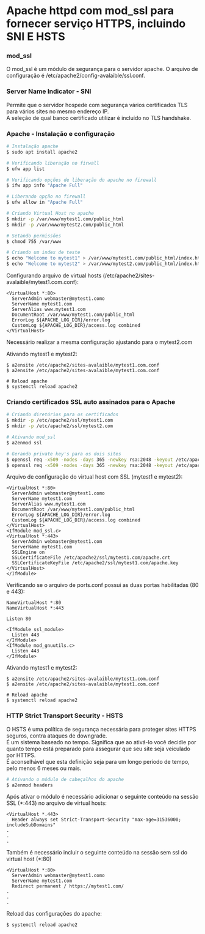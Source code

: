 # Apache httpd com mod_ssl para fornecer serviço HTTPS, incluindo SNI E HSTS

### mod_ssl

O mod_ssl é um módulo de segurança para o servidor apache. O arquivo de configuração é /etc/apache2/config-avalaible/ssl.conf.

### Server Name Indicator - SNI
<p>
Permite que o servidor hospede com segurança vários certificados TLS para vários sites no mesmo endereço IP.<br />
A seleção de qual banco certificado utilizar é incluído no TLS handshake.
</p>

### Apache - Instalação e configuração

```bash
# Instalação apache
$ sudo apt install apache2

# Verificando liberação no firwall
$ ufw app list

# Verificando opções de liberação do apache no firewall
$ ifw app info "Apache Full"

# Liberando opção no firewall
$ ufw allow in "Apache Full"

# Criando Virtual Host no apache
$ mkdir -p /var/www/mytest1.com/public_html
$ mkdir -p /var/www/mytest2.com/public_html

# Setando permissões
$ chmod 755 /var/www

# Criando um index de teste
$ echo "Welcome to mytest1" > /var/www/mytest1.com/public_html/index.html
$ echo "Welcome to mytest2" > /var/www/mytest2.com/public_html/index.html
```

Configurando arquivo de virtual hosts (/etc/apache2/sites-avalaible/mytest1.com.conf):
```
<VirtualHost *:80>
  ServerAdmin webmaster@mytest1.como
  ServerName mytest1.com
  ServerAlias www.mytest1.com
  DocumentRoot /var/www/mytest1.com/public_html
  ErrorLog ${APACHE_LOG_DIR}/error.log
  CustomLog ${APACHE_LOG_DIR}/access.log combined
</VirtualHost>
```
Necessário realizar a mesma configuração ajustando para o mytest2.com

Ativando mytest1 e mytest2:
```
$ a2ensite /etc/apache2/sites-avalaible/mytest1.com.conf
$ a2ensite /etc/apache2/sites-avalaible/mytest1.com.conf

# Reload apache
$ systemctl reload apache2
```

### Criando certificados SSL auto assinados para o Apache

```bash
# Criando diretórios para os certificados
$ mkdir -p /etc/apache2/ssl/mytest1.com
$ mkdir -p /etc/apache2/ssl/mytest2.com

# Ativando mod_ssl
$ a2enmod ssl

# Gerando private key's para os dois sites
$ openssl req -x509 -nodes -days 365 -newkey rsa:2048 -keyout /etc/apache2/ssl/mytest1.com/apache.key -out /etc/apache2/ssl/mytest1.com/apache.crt
$ openssl req -x509 -nodes -days 365 -newkey rsa:2048 -keyout /etc/apache2/ssl/mytest2.com/apache.key -out /etc/apache2/ssl/mytest2.com/apache.crt
```

Arquivo de configuração do virtual host com SSL (mytest1 e mytest2):
```
<VirtualHost *:80>
  ServerAdmin webmaster@mytest1.como
  ServerName mytest1.com
  ServerAlias www.mytest1.com
  DocumentRoot /var/www/mytest1.com/public_html
  ErrorLog ${APACHE_LOG_DIR}/error.log
  CustomLog ${APACHE_LOG_DIR}/access.log combined
</VirtualHost>
<IfModule mod_ssl.c>
<VirtualHost *:443>
  ServerAdmin webmaster@mytest1.com
  ServerName mytest1.com
  SSLEngine on
  SSLCertificateFile /etc/apache2/ssl/mytest1.com/apache.crt
  SSLCertificateKeyFile /etc/apache2/ssl/mytest1.com/apache.key
</VirtualHost>
</IfModule>
```

Verificando se o arquivo de ports.conf possui as duas portas habilitadas (80 e 443):
```
NameVirtualHost *:80
NameVirtualHost *:443

Listen 80

<IfModule ssl_module>
  Listen 443
</IfModule>
<IfModule mod_gnuutils.c>
  Listen 443
</IfModule>
```

Ativando mytest1 e mytest2:
```
$ a2ensite /etc/apache2/sites-avalaible/mytest1.com.conf
$ a2ensite /etc/apache2/sites-avalaible/mytest1.com.conf

# Reload apache
$ systemctl reload apache2
```


### HTTP Strict Transport Security - HSTS

<p>
O HSTS é uma política de segurança necessária para proteger sites HTTPS seguros, contra ataques de downgrade.<br />
É um sistema baseado no tempo. Significa que ao ativá-lo você decidie por quanto tempo está preparado para assegurar que seu site seja veiculado por HTTPS.<br />
É aconselhável que esta definição seja para um longo período de tempo, pelo menos 6 meses ou mais.
</p>

```bash
# Ativando o módulo de cabeçalhos do apache
$ a2enmod headers
```

Após ativar o módulo é necessário adicionar o seguinte conteúdo na sessão SSL (*:443) no arquivo de virtual hosts:
```
<VirtualHost *.443>
  Header always set Strict-Transport-Security "max-age=31536000; includeSubDomains"
.
.
.
```

Também é necessário incluir o seguinte conteúdo na sessão sem ssl do virtual host (*:80)
```
<VirtualHost *:80>
  ServerAdmin webmaster@mytest1.como
  ServerName mytest1.com
  Redirect permanent / https://mytest1.com/
.
.
.
```

Reload das configurações do apache:
```
$ systemctl reload apache2
```
